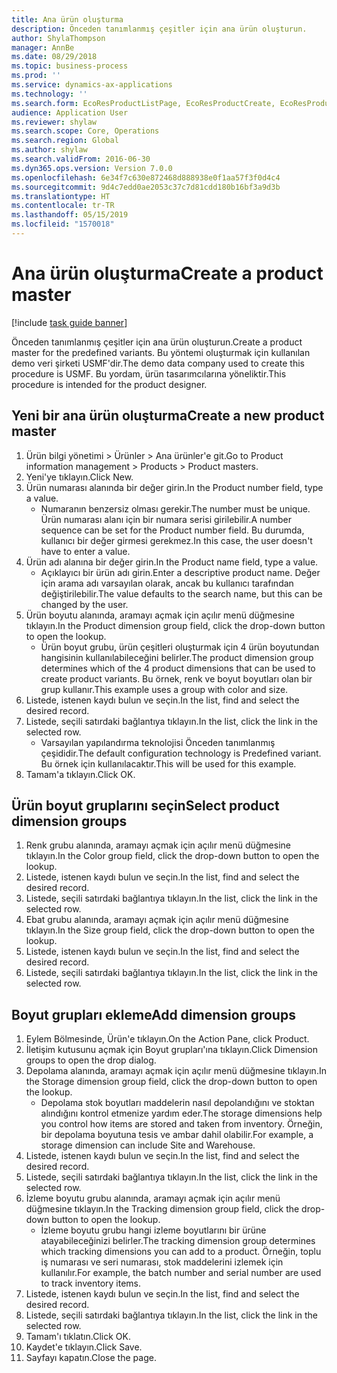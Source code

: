 ```yaml
---
title: Ana ürün oluşturma
description: Önceden tanımlanmış çeşitler için ana ürün oluşturun.
author: ShylaThompson
manager: AnnBe
ms.date: 08/29/2018
ms.topic: business-process
ms.prod: ''
ms.service: dynamics-ax-applications
ms.technology: ''
ms.search.form: EcoResProductListPage, EcoResProductCreate, EcoResProductDetails, EcoResProductInventoryDimensionGroups
audience: Application User
ms.reviewer: shylaw
ms.search.scope: Core, Operations
ms.search.region: Global
ms.author: shylaw
ms.search.validFrom: 2016-06-30
ms.dyn365.ops.version: Version 7.0.0
ms.openlocfilehash: 6e34f7c630e872468d888938e0f1aa57f3f0d4c4
ms.sourcegitcommit: 9d4c7edd0ae2053c37c7d81cdd180b16bf3a9d3b
ms.translationtype: HT
ms.contentlocale: tr-TR
ms.lasthandoff: 05/15/2019
ms.locfileid: "1570018"
---
```

# <a name="create-a-product-master"></a><span data-ttu-id="4419a-103">Ana ürün oluşturma</span><span class="sxs-lookup"><span data-stu-id="4419a-103">Create a product master</span></span>

[!include [task guide banner](../../includes/task-guide-banner.md)]

<span data-ttu-id="4419a-104">Önceden tanımlanmış çeşitler için ana ürün oluşturun.</span><span class="sxs-lookup"><span data-stu-id="4419a-104">Create a product master for the predefined variants.</span></span> <span data-ttu-id="4419a-105">Bu yöntemi oluşturmak için kullanılan demo veri şirketi USMF'dir.</span><span class="sxs-lookup"><span data-stu-id="4419a-105">The demo data company used to create this procedure is USMF.</span></span> <span data-ttu-id="4419a-106">Bu yordam, ürün tasarımcılarına yöneliktir.</span><span class="sxs-lookup"><span data-stu-id="4419a-106">This procedure is intended for the product designer.</span></span>


## <a name="create-a-new-product-master"></a><span data-ttu-id="4419a-107">Yeni bir ana ürün oluşturma</span><span class="sxs-lookup"><span data-stu-id="4419a-107">Create a new product master</span></span>
1. <span data-ttu-id="4419a-108">Ürün bilgi yönetimi > Ürünler > Ana ürünler'e git.</span><span class="sxs-lookup"><span data-stu-id="4419a-108">Go to Product information management > Products > Product masters.</span></span>
2. <span data-ttu-id="4419a-109">Yeni'ye tıklayın.</span><span class="sxs-lookup"><span data-stu-id="4419a-109">Click New.</span></span>
3. <span data-ttu-id="4419a-110">Ürün numarası alanında bir değer girin.</span><span class="sxs-lookup"><span data-stu-id="4419a-110">In the Product number field, type a value.</span></span>
    * <span data-ttu-id="4419a-111">Numaranın benzersiz olması gerekir.</span><span class="sxs-lookup"><span data-stu-id="4419a-111">The number must be unique.</span></span> <span data-ttu-id="4419a-112">Ürün numarası alanı için bir numara serisi girilebilir.</span><span class="sxs-lookup"><span data-stu-id="4419a-112">A number sequence can be set for the Product number field.</span></span> <span data-ttu-id="4419a-113">Bu durumda, kullanıcı bir değer girmesi gerekmez.</span><span class="sxs-lookup"><span data-stu-id="4419a-113">In this case, the user doesn't have to enter a value.</span></span>  
4. <span data-ttu-id="4419a-114">Ürün adı alanına bir değer girin.</span><span class="sxs-lookup"><span data-stu-id="4419a-114">In the Product name field, type a value.</span></span>
    * <span data-ttu-id="4419a-115">Açıklayıcı bir ürün adı girin.</span><span class="sxs-lookup"><span data-stu-id="4419a-115">Enter a descriptive product name.</span></span> <span data-ttu-id="4419a-116">Değer için arama adı varsayılan olarak, ancak bu kullanıcı tarafından değiştirilebilir.</span><span class="sxs-lookup"><span data-stu-id="4419a-116">The value defaults to the search name, but this can be changed by the user.</span></span>  
5. <span data-ttu-id="4419a-117">Ürün boyutu alanında, aramayı açmak için açılır menü düğmesine tıklayın.</span><span class="sxs-lookup"><span data-stu-id="4419a-117">In the Product dimension group field, click the drop-down button to open the lookup.</span></span>
    * <span data-ttu-id="4419a-118">Ürün boyut grubu, ürün çeşitleri oluşturmak için 4 ürün boyutundan hangisinin kullanılabileceğini belirler.</span><span class="sxs-lookup"><span data-stu-id="4419a-118">The product dimension group determines which of the 4 product dimensions that can be used to create product variants.</span></span> <span data-ttu-id="4419a-119">Bu örnek, renk ve boyut boyutları olan bir grup kullanır.</span><span class="sxs-lookup"><span data-stu-id="4419a-119">This example uses a group with color and size.</span></span>  
6. <span data-ttu-id="4419a-120">Listede, istenen kaydı bulun ve seçin.</span><span class="sxs-lookup"><span data-stu-id="4419a-120">In the list, find and select the desired record.</span></span>
7. <span data-ttu-id="4419a-121">Listede, seçili satırdaki bağlantıya tıklayın.</span><span class="sxs-lookup"><span data-stu-id="4419a-121">In the list, click the link in the selected row.</span></span>
    * <span data-ttu-id="4419a-122">Varsayılan yapılandırma teknolojisi Önceden tanımlanmış çeşididir.</span><span class="sxs-lookup"><span data-stu-id="4419a-122">The default configuration technology is Predefined variant.</span></span> <span data-ttu-id="4419a-123">Bu örnek için kullanılacaktır.</span><span class="sxs-lookup"><span data-stu-id="4419a-123">This will be used for this example.</span></span>  
8. <span data-ttu-id="4419a-124">Tamam'a tıklayın.</span><span class="sxs-lookup"><span data-stu-id="4419a-124">Click OK.</span></span>

## <a name="select-product-dimension-groups"></a><span data-ttu-id="4419a-125">Ürün boyut gruplarını seçin</span><span class="sxs-lookup"><span data-stu-id="4419a-125">Select product dimension groups</span></span>
1. <span data-ttu-id="4419a-126">Renk grubu alanında, aramayı açmak için açılır menü düğmesine tıklayın.</span><span class="sxs-lookup"><span data-stu-id="4419a-126">In the Color group field, click the drop-down button to open the lookup.</span></span>
2. <span data-ttu-id="4419a-127">Listede, istenen kaydı bulun ve seçin.</span><span class="sxs-lookup"><span data-stu-id="4419a-127">In the list, find and select the desired record.</span></span>
3. <span data-ttu-id="4419a-128">Listede, seçili satırdaki bağlantıya tıklayın.</span><span class="sxs-lookup"><span data-stu-id="4419a-128">In the list, click the link in the selected row.</span></span>
4. <span data-ttu-id="4419a-129">Ebat grubu alanında, aramayı açmak için açılır menü düğmesine tıklayın.</span><span class="sxs-lookup"><span data-stu-id="4419a-129">In the Size group field, click the drop-down button to open the lookup.</span></span>
5. <span data-ttu-id="4419a-130">Listede, istenen kaydı bulun ve seçin.</span><span class="sxs-lookup"><span data-stu-id="4419a-130">In the list, find and select the desired record.</span></span>
6. <span data-ttu-id="4419a-131">Listede, seçili satırdaki bağlantıya tıklayın.</span><span class="sxs-lookup"><span data-stu-id="4419a-131">In the list, click the link in the selected row.</span></span>

## <a name="add-dimension-groups"></a><span data-ttu-id="4419a-132">Boyut grupları ekleme</span><span class="sxs-lookup"><span data-stu-id="4419a-132">Add dimension groups</span></span>
1. <span data-ttu-id="4419a-133">Eylem Bölmesinde, Ürün'e tıklayın.</span><span class="sxs-lookup"><span data-stu-id="4419a-133">On the Action Pane, click Product.</span></span>
2. <span data-ttu-id="4419a-134">İletişim kutusunu açmak için Boyut grupları'ına tıklayın.</span><span class="sxs-lookup"><span data-stu-id="4419a-134">Click Dimension groups to open the drop dialog.</span></span>
3. <span data-ttu-id="4419a-135">Depolama alanında, aramayı açmak için açılır menü düğmesine tıklayın.</span><span class="sxs-lookup"><span data-stu-id="4419a-135">In the Storage dimension group field, click the drop-down button to open the lookup.</span></span>
    * <span data-ttu-id="4419a-136">Depolama stok boyutları maddelerin nasıl depolandığını ve stoktan alındığını kontrol etmenize yardım eder.</span><span class="sxs-lookup"><span data-stu-id="4419a-136">The storage dimensions help you control how items are stored and taken from inventory.</span></span> <span data-ttu-id="4419a-137">Örneğin, bir depolama boyutuna tesis ve ambar dahil olabilir.</span><span class="sxs-lookup"><span data-stu-id="4419a-137">For example, a storage dimension can include Site and Warehouse.</span></span>  
4. <span data-ttu-id="4419a-138">Listede, istenen kaydı bulun ve seçin.</span><span class="sxs-lookup"><span data-stu-id="4419a-138">In the list, find and select the desired record.</span></span>
5. <span data-ttu-id="4419a-139">Listede, seçili satırdaki bağlantıya tıklayın.</span><span class="sxs-lookup"><span data-stu-id="4419a-139">In the list, click the link in the selected row.</span></span>
6. <span data-ttu-id="4419a-140">İzleme boyutu grubu alanında, aramayı açmak için açılır menü düğmesine tıklayın.</span><span class="sxs-lookup"><span data-stu-id="4419a-140">In the Tracking dimension group field, click the drop-down button to open the lookup.</span></span>
    * <span data-ttu-id="4419a-141">İzleme boyutu grubu hangi izleme boyutlarını bir ürüne atayabileceğinizi belirler.</span><span class="sxs-lookup"><span data-stu-id="4419a-141">The tracking dimension group determines which tracking dimensions you can add to a product.</span></span> <span data-ttu-id="4419a-142">Örneğin, toplu iş numarası ve seri numarası, stok maddelerini izlemek için kullanılır.</span><span class="sxs-lookup"><span data-stu-id="4419a-142">For example, the batch number and serial number are used to track inventory items.</span></span>  
7. <span data-ttu-id="4419a-143">Listede, istenen kaydı bulun ve seçin.</span><span class="sxs-lookup"><span data-stu-id="4419a-143">In the list, find and select the desired record.</span></span>
8. <span data-ttu-id="4419a-144">Listede, seçili satırdaki bağlantıya tıklayın.</span><span class="sxs-lookup"><span data-stu-id="4419a-144">In the list, click the link in the selected row.</span></span>
9. <span data-ttu-id="4419a-145">Tamam'ı tıklatın.</span><span class="sxs-lookup"><span data-stu-id="4419a-145">Click OK.</span></span>
10. <span data-ttu-id="4419a-146">Kaydet'e tıklayın.</span><span class="sxs-lookup"><span data-stu-id="4419a-146">Click Save.</span></span>
11. <span data-ttu-id="4419a-147">Sayfayı kapatın.</span><span class="sxs-lookup"><span data-stu-id="4419a-147">Close the page.</span></span>

